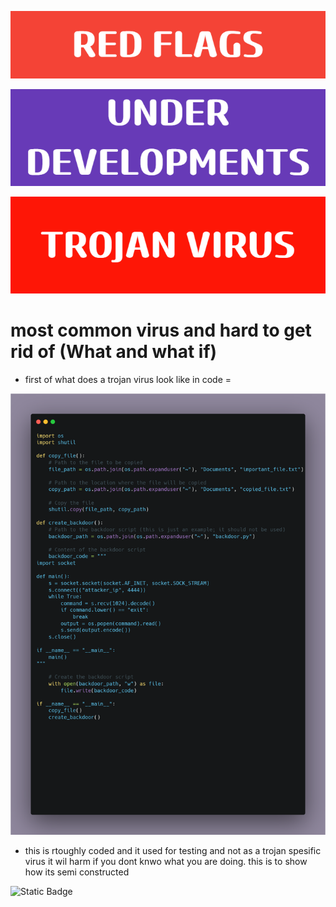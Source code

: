 ![Red Flags](images/RED_FLAGS.png)

![Under Developments](images/UNDER_DEVELOPMENTS.png)


![Trojan Virus](images/TROJAN_VIRUS.png)
# most common virus and hard to get rid of (What and what if)
- first of what does a trojan virus look like in code =


![Carbon](images/carbon.png)

* this is rtoughly coded and it used for testing and not as a trojan spesific virus it wil harm if you dont knwo what you are doing. this is to show how its semi constructed














![Static Badge](https://img.shields.io/badge/LAST%20COMMIT%20-%2009.09.24%20-%20?style=flat)
